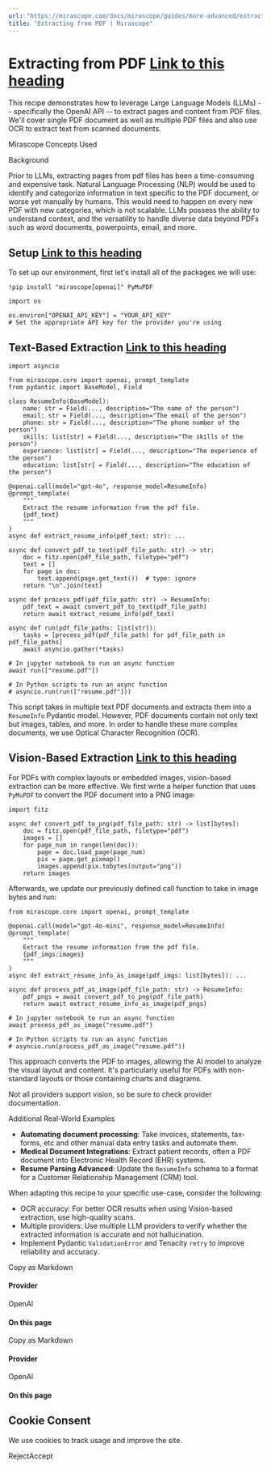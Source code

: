 ```yaml
---
url: "https://mirascope.com/docs/mirascope/guides/more-advanced/extract-from-pdf"
title: "Extracting from PDF | Mirascope"
---
```


# Extracting from PDF [Link to this heading](https://mirascope.com/docs/mirascope/guides/more-advanced/extract-from-pdf\#extracting-from-pdf)

This recipe demonstrates how to leverage Large Language Models (LLMs) -- specifically the OpenAI API -- to extract pages and content from PDF files. We'll cover single PDF document as well as multiple PDF files and also use OCR to extract text from scanned documents.

Mirascope Concepts Used

Background

Prior to LLMs, extracting pages from pdf files has been a time-consuming and expensive task. Natural Language Processing (NLP) would be used to identify and categorize information in text specific to the PDF document, or worse yet manually by humans. This would need to happen on every new PDF with new categories, which is not scalable. LLMs possess the ability to understand context, and the versatility to handle diverse data beyond PDFs such as word documents, powerpoints, email, and more.

## Setup [Link to this heading](https://mirascope.com/docs/mirascope/guides/more-advanced/extract-from-pdf\#setup)

To set up our environment, first let's install all of the packages we will use:

```
!pip install "mirascope[openai]" PyMuPDF
```

```
import os

os.environ["OPENAI_API_KEY"] = "YOUR_API_KEY"
# Set the appropriate API key for the provider you're using
```

## Text-Based Extraction [Link to this heading](https://mirascope.com/docs/mirascope/guides/more-advanced/extract-from-pdf\#text-based-extraction)

```
import asyncio

from mirascope.core import openai, prompt_template
from pydantic import BaseModel, Field

class ResumeInfo(BaseModel):
    name: str = Field(..., description="The name of the person")
    email: str = Field(..., description="The email of the person")
    phone: str = Field(..., description="The phone number of the person")
    skills: list[str] = Field(..., description="The skills of the person")
    experience: list[str] = Field(..., description="The experience of the person")
    education: list[str] = Field(..., description="The education of the person")

@openai.call(model="gpt-4o", response_model=ResumeInfo)
@prompt_template(
    """
    Extract the resume information from the pdf file.
    {pdf_text}
    """
)
async def extract_resume_info(pdf_text: str): ...

async def convert_pdf_to_text(pdf_file_path: str) -> str:
    doc = fitz.open(pdf_file_path, filetype="pdf")
    text = []
    for page in doc:
        text.append(page.get_text())  # type: ignore
    return "\n".join(text)

async def process_pdf(pdf_file_path: str) -> ResumeInfo:
    pdf_text = await convert_pdf_to_text(pdf_file_path)
    return await extract_resume_info(pdf_text)

async def run(pdf_file_paths: list[str]):
    tasks = [process_pdf(pdf_file_path) for pdf_file_path in pdf_file_paths]
    await asyncio.gather(*tasks)

# In jupyter notebook to run an async function
await run(["resume.pdf"])

# In Python scripts to run an async function
# asyncio.run(run(["resume.pdf"]))
```

This script takes in multiple text PDF documents and extracts them into a `ResumeInfo` Pydantic model. However, PDF documents contain not only text but images, tables, and more. In order to handle these more complex documents, we use Optical Character Recognition (OCR).

## Vision-Based Extraction [Link to this heading](https://mirascope.com/docs/mirascope/guides/more-advanced/extract-from-pdf\#vision-based-extraction)

For PDFs with complex layouts or embedded images, vision-based extraction can be more effective. We first write a helper function that uses `PyMuPDF` to convert the PDF document into a PNG image:

```
import fitz

async def convert_pdf_to_png(pdf_file_path: str) -> list[bytes]:
    doc = fitz.open(pdf_file_path, filetype="pdf")
    images = []
    for page_num in range(len(doc)):
        page = doc.load_page(page_num)
        pix = page.get_pixmap()
        images.append(pix.tobytes(output="png"))
    return images
```

Afterwards, we update our previously defined call function to take in image bytes and run:

```
from mirascope.core import openai, prompt_template

@openai.call(model="gpt-4o-mini", response_model=ResumeInfo)
@prompt_template(
    """
    Extract the resume information from the pdf file.
    {pdf_imgs:images}
    """
)
async def extract_resume_info_as_image(pdf_imgs: list[bytes]): ...

async def process_pdf_as_image(pdf_file_path: str) -> ResumeInfo:
    pdf_pngs = await convert_pdf_to_png(pdf_file_path)
    return await extract_resume_info_as_image(pdf_pngs)

# In jupyter notebook to run an async function
await process_pdf_as_image("resume.pdf")

# In Python scripts to run an async function
# asyncio.run(process_pdf_as_image("resume.pdf"))
```

This approach converts the PDF to images, allowing the AI model to analyze the visual layout and content. It's particularly useful for PDFs with non-standard layouts or those containing charts and diagrams.

Not all providers support vision, so be sure to check provider documentation.

Additional Real-World Examples

- **Automating document processing**: Take invoices, statements, tax-forms, etc and other manual data entry tasks and automate them.
- **Medical Document Integrations**: Extract patient records, often a PDF document into Electronic Health Record (EHR) systems.
- **Resume Parsing Advanced**: Update the `ResumeInfo` schema to a format for a Customer Relationship Management (CRM) tool.

When adapting this recipe to your specific use-case, consider the following:

- OCR accuracy: For better OCR results when using Vision-based extraction, use high-quality scans.
- Multiple providers: Use multiple LLM providers to verify whether the extracted information is accurate and not hallucination.
- Implement Pydantic `ValidationError` and Tenacity `retry` to improve reliability and accuracy.

Copy as Markdown

#### Provider

OpenAI

#### On this page

Copy as Markdown

#### Provider

OpenAI

#### On this page

## Cookie Consent

We use cookies to track usage and improve the site.

RejectAccept